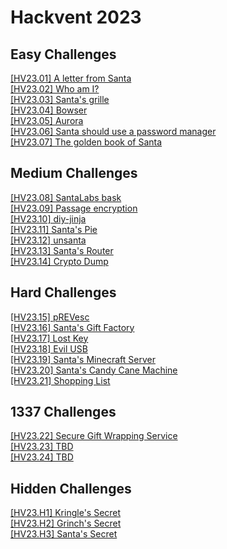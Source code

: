 # Hackvent 2023

## Easy Challenges

[[HV23.01] A letter from Santa](./01/)<br>
[[HV23.02] Who am I?](./02/)<br>
[[HV23.03] Santa's grille](./03/)<br>
[[HV23.04] Bowser](./04/)<br>
[[HV23.05] Aurora](./05/)<br>
[[HV23.06] Santa should use a password manager](./06/)<br>
[[HV23.07] The golden book of Santa](./07/)<br>

## Medium Challenges

[[HV23.08] SantaLabs bask](./08/)<br>
[[HV23.09] Passage encryption](./09/)<br>
[[HV23.10] diy-jinja](./10/)<br>
[[HV23.11] Santa's Pie](./11/)<br>
[[HV23.12] unsanta](./12/)<br>
[[HV23.13] Santa's Router](./13/)<br>
[[HV23.14] Crypto Dump](./14/)<br>

## Hard Challenges

[[HV23.15] pREVesc](./15/)<br>
[[HV23.16] Santa's Gift Factory](./16/)<br>
[[HV23.17] Lost Key](./17/)<br>
[[HV23.18] Evil USB](./18/)<br>
[[HV23.19] Santa's Minecraft Server](./19/)<br>
[[HV23.20] Santa's Candy Cane Machine](./20/)<br>
[[HV23.21] Shopping List](./21/)<br>

## 1337 Challenges

[[HV23.22] Secure Gift Wrapping Service](./22/)<br>
[[HV23.23] TBD](./23/)<br>
[[HV23.24] TBD](./24/)<br>

## Hidden Challenges

[[HV23.H1] Kringle's Secret](./H1/)<br>
[[HV23.H2] Grinch's Secret](./H2/)<br>
[[HV23.H3] Santa's Secret](./H3/)<br>